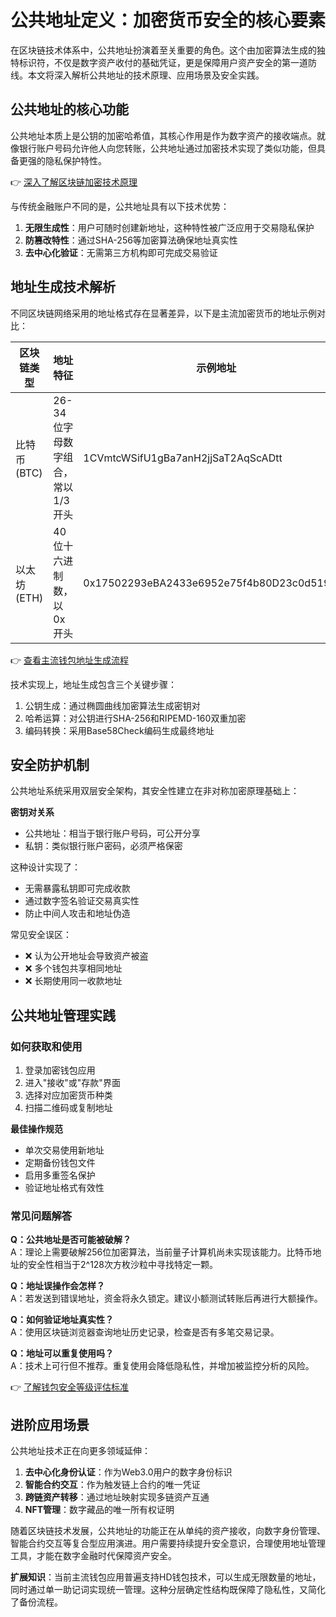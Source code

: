 # 公共地址定义：加密货币安全的核心要素

在区块链技术体系中，公共地址扮演着至关重要的角色。这个由加密算法生成的独特标识符，不仅是数字资产收付的基础凭证，更是保障用户资产安全的第一道防线。本文将深入解析公共地址的技术原理、应用场景及安全实践。

## 公共地址的核心功能

公共地址本质上是公钥的加密哈希值，其核心作用是作为数字资产的接收端点。就像银行账户号码允许他人向您转账，公共地址通过加密技术实现了类似功能，但具备更强的隐私保护特性。

👉 [深入了解区块链加密技术原理](https://bit.ly/okx_welcome)

与传统金融账户不同的是，公共地址具有以下技术优势：
1. **无限生成性**：用户可随时创建新地址，这种特性被广泛应用于交易隐私保护
2. **防篡改特性**：通过SHA-256等加密算法确保地址真实性
3. **去中心化验证**：无需第三方机构即可完成交易验证

## 地址生成技术解析

不同区块链网络采用的地址格式存在显著差异，以下是主流加密货币的地址示例对比：

| 区块链类型   | 地址特征                     | 示例地址                                   |
|------------|----------------------------|------------------------------------------|
| 比特币(BTC) | 26-34位字母数字组合，常以1/3开头 | 1CVmtcWSifU1gBa7anH2jjSaT2AqScADtt         |
| 以太坊(ETH) | 40位十六进制数，以0x开头       | 0x17502293eBA2433e6952e75f4b80D23c0d519AE1 |

👉 [查看主流钱包地址生成流程](https://bit.ly/okx_welcome)

技术实现上，地址生成包含三个关键步骤：
1. 公钥生成：通过椭圆曲线加密算法生成密钥对
2. 哈希运算：对公钥进行SHA-256和RIPEMD-160双重加密
3. 编码转换：采用Base58Check编码生成最终地址

## 安全防护机制

公共地址系统采用双层安全架构，其安全性建立在非对称加密原理基础上：

**密钥对关系**
- 公共地址：相当于银行账户号码，可公开分享
- 私钥：类似银行账户密码，必须严格保密

这种设计实现了：
- 无需暴露私钥即可完成收款
- 通过数字签名验证交易真实性
- 防止中间人攻击和地址伪造

常见安全误区：
- ❌ 认为公开地址会导致资产被盗
- ❌ 多个钱包共享相同地址
- ❌ 长期使用同一收款地址

## 公共地址管理实践

### 如何获取和使用
1. 登录加密钱包应用
2. 进入"接收"或"存款"界面
3. 选择对应加密货币种类
4. 扫描二维码或复制地址

**最佳操作规范**
- 单次交易使用新地址
- 定期备份钱包文件
- 启用多重签名保护
- 验证地址格式有效性

### 常见问题解答

**Q：公共地址是否可能被破解？**  
A：理论上需要破解256位加密算法，当前量子计算机尚未实现该能力。比特币地址的安全性相当于2^128次方枚沙粒中寻找特定一颗。

**Q：地址误操作会怎样？**  
A：若发送到错误地址，资金将永久锁定。建议小额测试转账后再进行大额操作。

**Q：如何验证地址真实性？**  
A：使用区块链浏览器查询地址历史记录，检查是否有多笔交易记录。

**Q：地址可以重复使用吗？**  
A：技术上可行但不推荐。重复使用会降低隐私性，并增加被监控分析的风险。

👉 [了解钱包安全等级评估标准](https://bit.ly/okx_welcome)

## 进阶应用场景

公共地址技术正在向更多领域延伸：
1. **去中心化身份认证**：作为Web3.0用户的数字身份标识
2. **智能合约交互**：作为触发链上合约的唯一凭证
3. **跨链资产转移**：通过地址映射实现多链资产互通
4. **NFT管理**：数字藏品的唯一所有权证明

随着区块链技术发展，公共地址的功能正在从单纯的资产接收，向数字身份管理、智能合约交互等复合型应用演进。用户需要持续提升安全意识，合理使用地址管理工具，才能在数字金融时代保障资产安全。

**扩展知识**：当前主流钱包应用普遍支持HD钱包技术，可以生成无限数量的地址，同时通过单一助记词实现统一管理。这种分层确定性结构既保障了隐私性，又简化了备份流程。